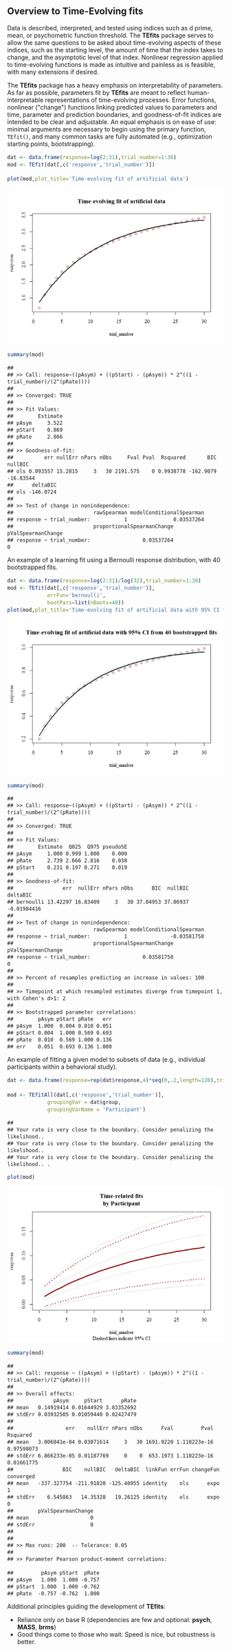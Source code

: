 <!-- README.md is generated from README.Rmd. Please edit that file -->
Overview to Time-Evolving fits
------------------------------

Data is described, interpreted, and tested using indices such as d prime, mean, or psychometric function threshold. The **TEfits** package serves to allow the same questions to be asked about time-evolving aspects of these indices, such as the starting level, the amount of time that the index takes to change, and the asymptotic level of that index. Nonlinear regression applied to time-evolving functions is made as intuitive and painless as is feasible, with many extensions if desired.

The **TEfits** package has a heavy emphasis on interpretability of parameters. As far as possible, parameters fit by **TEfits** are meant to reflect human-interpretable representations of time-evolving processes. Error functions, nonlinear ("change") functions linking predicted values to parameters and time, parameter and prediction boundaries, and goodness-of-fit indices are intended to be clear and adjustable. An equal emphasis is on ease of use: minimal arguments are necessary to begin using the primary function, `TEfit()`, and many common tasks are fully automated (e.g., optimization starting points, bootstrapping).

``` r
dat <- data.frame(response=log(2:31),trial_number=1:30)
mod <- TEfit(dat[,c('response','trial_number')])

plot(mod,plot_title='Time-evolving fit of artificial data')
```

![](README_files/figure-markdown_github/simple_model-1.png)

``` r
summary(mod)
```

    ## 
    ## >> Call: response~((pAsym) + ((pStart) - (pAsym)) * 2^((1 - trial_number)/(2^(pRate))))
    ## 
    ## >> Converged: TRUE 
    ## 
    ## >> Fit Values:
    ##        Estimate
    ## pAsym     3.522
    ## pStart    0.869
    ## pRate     2.866
    ## 
    ## >> Goodness-of-fit:
    ##          err nullErr nPars nObs     Fval Pval  Rsquared       BIC   nullBIC
    ## ols 0.093557 15.2815     3   30 2191.575    0 0.9938778 -162.9079 -16.83544
    ##      deltaBIC
    ## ols -146.0724
    ## 
    ## >> Test of change in nonindependence:
    ##                          rawSpearman modelConditionalSpearman
    ## response ~ trial_number:           1               0.03537264
    ##                          proportionalSpearmanChange pValSpearmanChange
    ## response ~ trial_number:                 0.03537264                  0

An example of a learning fit using a Bernoulli response distribution, with 40 bootstrapped fits.

``` r
dat <- data.frame(response=log(2:31)/log(32),trial_number=1:30)
mod <- TEfit(dat[,c('response','trial_number')], 
             errFun='bernoulli',
             bootPars=list(nBoots=40))
plot(mod,plot_title='Time-evolving fit of artificial data with 95% CI from 40 bootstrapped fits')
```

![](README_files/figure-markdown_github/model_boot-1.png)

``` r
summary(mod)
```

    ## 
    ## >> Call: response~((pAsym) + ((pStart) - (pAsym)) * 2^((1 - trial_number)/(2^(pRate))))
    ## 
    ## >> Converged: TRUE 
    ## 
    ## >> Fit Values:
    ##        Estimate  Q025  Q975 pseudoSE
    ## pAsym     1.000 0.999 1.000    0.000
    ## pRate     2.739 2.666 2.816    0.038
    ## pStart    0.231 0.197 0.271    0.019
    ## 
    ## >> Goodness-of-fit:
    ##                err  nullErr nPars nObs      BIC  nullBIC    deltaBIC
    ## bernoulli 13.42297 16.83409     3   30 37.04953 37.06937 -0.01984416
    ## 
    ## >> Test of change in nonindependence:
    ##                          rawSpearman modelConditionalSpearman
    ## response ~ trial_number:           1              -0.03581758
    ##                          proportionalSpearmanChange pValSpearmanChange
    ## response ~ trial_number:                 0.03581758                  0
    ## 
    ## >> Percent of resamples predicting an increase in values: 100 
    ## 
    ## >> Timepoint at which resampled estimates diverge from timepoint 1, with Cohen's d>1: 2 
    ## 
    ## >> Bootstrapped parameter correlations:
    ##        pAsym pStart pRate   err
    ## pAsym  1.000  0.004 0.010 0.051
    ## pStart 0.004  1.000 0.569 0.693
    ## pRate  0.010  0.569 1.000 0.136
    ## err    0.051  0.693 0.136 1.000

An example of fitting a given model to subsets of data (e.g., individual participants within a behavioral study).

``` r
dat <- data.frame(response=rep(dat$response,4)*seq(0,.2,length=120),trial_number=rep(1:30,4),group=rep(letters[1:4],each=30))

mod <- TEfitAll(dat[,c('response','trial_number')], 
             groupingVar = dat$group,
             groupingVarName = 'Participant')
```

    ## 
    ## Your rate is very close to the boundary. Consider penalizing the likelihood.. 
    ## Your rate is very close to the boundary. Consider penalizing the likelihood.. 
    ## Your rate is very close to the boundary. Consider penalizing the likelihood.. .

``` r
plot(mod)
```

![](README_files/figure-markdown_github/model_groups-1.png)

``` r
summary(mod)
```

    ## 
    ## >> Call: response ~ ((pAsym) + ((pStart) - (pAsym)) * 2^((1 - trial_number)/(2^(pRate))))
    ## 
    ## >> Overall effects:
    ##             pAsym     pStart      pRate
    ## mean   0.14919414 0.01644929 3.83352692
    ## stdErr 0.03932505 0.01059440 0.02427479
    ## 
    ##                 err    nullErr nPars nObs      Fval         Pval   Rsquared
    ## mean   3.006041e-04 0.03071614     3   30 1691.9220 1.110223e-16 0.97598073
    ## stdErr 6.866233e-05 0.01187769     0    0  653.1973 1.110223e-16 0.01661775
    ##                BIC    nullBIC   deltaBIC  linkFun errFun changeFun converged
    ## mean   -337.327754 -211.91820 -125.40955 identity    ols      expo         1
    ## stdErr    6.545863   14.35328   19.26125 identity    ols      expo         0
    ##        pValSpearmanChange
    ## mean                    0
    ## stdErr                  0
    ## 
    ## 
    ## >> Max runs: 200  -- Tolerance: 0.05 
    ## 
    ## >> Parameter Pearson product-moment correlations:

    ##         pAsym pStart  pRate
    ## pAsym   1.000  1.000 -0.757
    ## pStart  1.000  1.000 -0.762
    ## pRate  -0.757 -0.762  1.000

Additional principles guiding the development of **TEfits**:

-   Reliance only on base R (dependencies are few and optional: **psych**, **MASS**, **brms**)
-   Good things come to those who wait: Speed is nice, but robustness is better.
